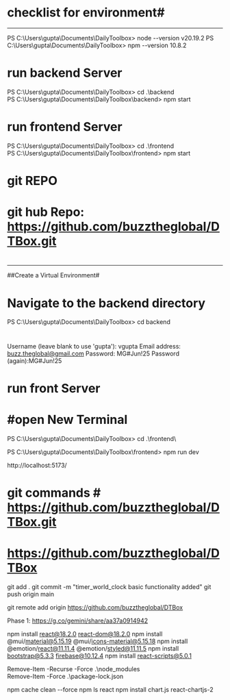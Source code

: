 # checklist for environment#
---------------------------
PS C:\Users\gupta\Documents\DailyToolbox> node --version
v20.19.2
PS C:\Users\gupta\Documents\DailyToolbox> npm --version
10.8.2

# run backend Server #
PS C:\Users\gupta\Documents\DailyToolbox> cd .\backend\
PS C:\Users\gupta\Documents\DailyToolbox\backend> npm start

# run frontend Server #
PS C:\Users\gupta\Documents\DailyToolbox> cd .\frontend\
PS C:\Users\gupta\Documents\DailyToolbox\frontend> npm start

# git REPO #
# git hub Repo:  https://github.com/buzztheglobal/DTBox.git
# #
-------------------
##Create a Virtual Environment#
# Navigate to the backend directory
PS C:\Users\gupta\Documents\DailyToolbox> cd backend

#
Username (leave blank to use 'gupta'): vgupta
Email address: buzz.theglobal@gmail.com
Password: MG#Jun!25
Password (again):MG#Jun!25
#

# run front Server #
# #open New Terminal #
PS C:\Users\gupta\Documents\DailyToolbox> cd .\frontend\

PS C:\Users\gupta\Documents\DailyToolbox\frontend> npm run dev

http://localhost:5173/

# git commands # https://github.com/buzztheglobal/DTBox.git

# https://github.com/buzztheglobal/DTBox
git add .
git commit -m "timer_world_clock basic functionality added"
git push origin main

git remote add origin https://github.com/buzztheglobal/DTBox

Phase 1: https://g.co/gemini/share/aa37a0914942

npm install react@18.2.0 react-dom@18.2.0
npm install @mui/material@5.15.19 @mui/icons-material@5.15.18
npm install @emotion/react@11.11.4 @emotion/styled@11.11.5
npm install bootstrap@5.3.3 firebase@10.12.4
npm install react-scripts@5.0.1

Remove-Item -Recurse -Force .\node_modules\
Remove-Item -Force .\package-lock.json

npm cache clean --force
npm ls react
npm install chart.js react-chartjs-2 